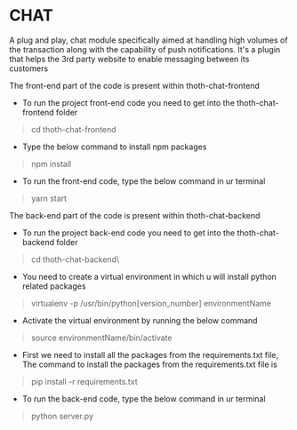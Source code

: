 # CHAT
A plug and play, chat module specifically aimed at handling high volumes of the transaction along with the capability of push notifications. It's a plugin that helps the 3rd party website to enable messaging between its customers

The front-end part of the code is present within thoth-chat-frontend 
* To run the project front-end code you need to get into the thoth-chat-frontend folder
> cd thoth-chat-frontend
* Type the below command to install npm packages
> npm install
* To run the front-end code, type the below command in ur terminal
>yarn start

The back-end part of the code is present within thoth-chat-backend
* To run the project back-end code you need to get into the thoth-chat-backend folder
> cd thoth-chat-backend\
* You need to create a virtual environment in which u will install python related packages
> virtualenv -p /usr/bin/python[version_number] environmentName
* Activate the virtual environment by running the below command
> source environmentName/bin/activate
* First we need to install all the packages from the requirements.txt file, The command to install the packages from the requirements.txt file is
> pip install -r requirements.txt
* To run the back-end code, type the below command in ur terminal
> python server.py
